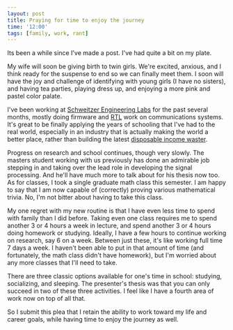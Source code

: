 ```yaml
---
layout: post
title: Praying for time to enjoy the journey
time: '12:00'
tags: [family, work, rant]
---
```


Its been a while since I've made a post.  I've had quite a bit on my plate.

My wife will soon be giving birth to twin girls.  We're excited, anxious, and
I think ready for the suspense to end so we can finally meet them.  I soon
will have the joy and challenge of identifying with young girls (I have no
sisters), and having tea parties, playing dress up, and enjoying a more pink
and pastel color palate.

I've been working at [Schweitzer Engineering Labs][SEL] for the past several
months, mostly doing firmware and [RTL][] work on communications systems.
It's great to be finally applying the years of schooling that I've had to the
real world, especially in an industry that is actually making the world
a better place, rather than building the latest [disposable income
waster][ipad].

[SEL]:http://www.selinc.com
[RTL]:http://en.wikipedia.org/wiki/Register-transfer_level
[ipad]:http://www.apple.com/ipad/

Progress on research and school continues, though very slowly.  The masters
student working with us previously has done an admirable job stepping in and
taking over the lead role in developing the signal processing.  And he'll have
much more to talk about for his thesis now too.  As for classes, I took
a single graduate math class this semester.  I am happy to say that I am now
capable of (correctly) proving various mathematical trivia.  No, I'm not
bitter about having to take this class. 

My one regret with my new routine is that I have even less time to spend with
family than I did before.  Taking even one class requires me to spend another
3 or 4 hours a week in lecture, and spend another 3 or 4 hours doing homework
or studying.  Ideally, I have a few hours to continue working on research, say
6 on a week.  Between just these, it's like working full time 7 days a week.
I haven't been able to put in that amount of time (and fortunately, the math
class didn't have homework), but I'm worried about any more classes that I'll
need to take.

There are three classic options available for one's time in school: studying,
socializing, and sleeping.  The presenter's thesis was that you can only
succeed in two of these three activities.  I feel like I have a fourth area of
work now on top of all that.

So I submit this plea that I retain the ability to work toward my life and
career goals, while having time to enjoy the journey as well.
